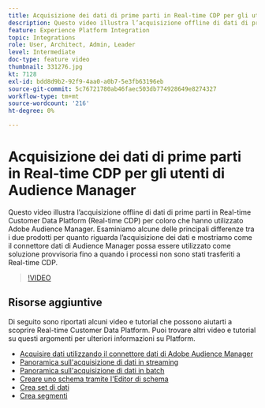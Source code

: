 ```yaml
---
title: Acquisizione dei dati di prime parti in Real-time CDP per gli utenti di Audience Manager
description: Questo video illustra l’acquisizione offline di dati di prime parti in Real-time Customer Data Platform (Real-time CDP) per coloro che hanno utilizzato Adobe Audience Manager. Esaminiamo alcune delle principali differenze tra i due prodotti per quanto riguarda l’acquisizione dei dati e mostriamo come il connettore dati di Audience Manager possa essere utilizzato come soluzione provvisoria fino a quando i processi non sono stati trasferiti a Real-time CDP.
feature: Experience Platform Integration
topic: Integrations
role: User, Architect, Admin, Leader
level: Intermediate
doc-type: feature video
thumbnail: 331276.jpg
kt: 7128
exl-id: bdd8d9b2-92f9-4aa0-a0b7-5e3fb63196eb
source-git-commit: 5c76721780ab46faec503db774928649e8274327
workflow-type: tm+mt
source-wordcount: '216'
ht-degree: 0%

---
```


# Acquisizione dei dati di prime parti in Real-time CDP per gli utenti di Audience Manager

Questo video illustra l’acquisizione offline di dati di prime parti in Real-time Customer Data Platform (Real-time CDP) per coloro che hanno utilizzato Adobe Audience Manager. Esaminiamo alcune delle principali differenze tra i due prodotti per quanto riguarda l’acquisizione dei dati e mostriamo come il connettore dati di Audience Manager possa essere utilizzato come soluzione provvisoria fino a quando i processi non sono stati trasferiti a Real-time CDP.


>[!VIDEO](https://video.tv.adobe.com/v/331276/?quality=12&learn=on)

## Risorse aggiuntive

Di seguito sono riportati alcuni video e tutorial che possono aiutarti a scoprire Real-time Customer Data Platform. Puoi trovare altri video e tutorial su questi argomenti per ulteriori informazioni su Platform.

* [Acquisire dati utilizzando il connettore dati di Adobe Audience Manager](https://experienceleague.adobe.com/docs/platform-learn/tutorials/sources/ingest-data-from-aam.html?lang=en#sources)
* [Panoramica sull&#39;acquisizione di dati in streaming](https://experienceleague.adobe.com/docs/platform-learn/tutorials/data-ingestion/understanding-streaming-ingestion.html?lang=en#data-ingestion)
* [Panoramica sull&#39;acquisizione di dati in batch](https://experienceleague.adobe.com/docs/platform-learn/tutorials/data-ingestion/batch-ingestion-overview.html?lang=en#data-ingestion)
* [Creare uno schema tramite l&#39;Editor di schema](https://experienceleague.adobe.com/docs/experience-platform/xdm/tutorials/create-schema-ui.html?lang=en#getting-started)
* [Crea set di dati](https://experienceleague.adobe.com/docs/platform-learn/getting-started-for-data-architects-and-data-engineers/create-datasets.html?lang=en#permissions-required)
* [Crea segmenti](https://experienceleague.adobe.com/docs/platform-learn/tutorials/segments/create-segments.html?lang=en#segments)
